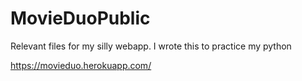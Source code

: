 # MovieDuoPublic

Relevant files for my silly webapp. I wrote this to practice my python

https://movieduo.herokuapp.com/
